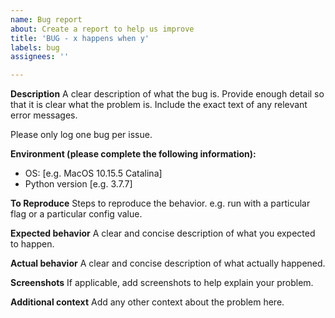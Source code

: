 ```yaml
---
name: Bug report
about: Create a report to help us improve
title: 'BUG - x happens when y'
labels: bug
assignees: ''

---
```


**Description**
A clear description of what the bug is. Provide enough detail so that it is clear what the problem is. Include the exact text of any relevant error messages.

Please only log one bug per issue.

**Environment (please complete the following information):**
 - OS: [e.g. MacOS 10.15.5 Catalina]
 - Python version [e.g. 3.7.7]

**To Reproduce**
Steps to reproduce the behavior. e.g. run with a particular flag or a particular config value.

**Expected behavior**
A clear and concise description of what you expected to happen.

**Actual behavior**
A clear and concise description of what actually happened.

**Screenshots**
If applicable, add screenshots to help explain your problem.

**Additional context**
Add any other context about the problem here.
